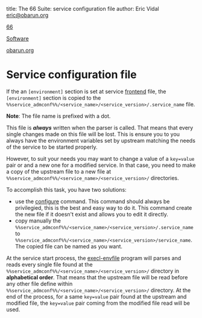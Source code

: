 title: The 66 Suite: service configuration file
author: Eric Vidal <eric@obarun.org>

[66](index.html)

[Software](https://web.obarun.org/software)

[obarun.org](https://web.obarun.org)

# Service configuration file

If the an `[environment]` section is set at service [frontend](66-frontend.html) file, the `[environment]` section is copied to the `%%service_admconf%%/<service_name>/<service_version>/.service_name` file.

**Note**: The file name is prefixed with a dot.

This file is ***always*** written when the parser is called. That means that every single changes made on this file will be lost. This is ensure you to you always have the environment variables set by upstream matching the needs of the service to be started properly.

However, to suit your needs you may want to change a value of a `key=value` pair or and a new one for a modified service. In that case, you need to make a copy of the upstream file to a new file at `%%service_admconf%%/<service_name>/<service_version>/` directories.

To accomplish this task, you have two solutions:

- use the [configure](66-configure.html) command. This command should always be privilegied, this is the best and easy way to do it. This command create the new file if it doesn't exist and allows you to edit it directly.
- copy manually the `%%service_admconf%%/<service_name>/<service_version>/.service_name` to `%%service_admconf%%/<service_name>/<service_version>/service_name`. The copied file can be named as you want.

At the service start process, the [execl-envfile](execl-envfile.html) program will parses and reads every single file found at the `%%service_admconf%%/<service_name>/<service_version>/` directory in **alphabetical order**. That means that the upstream file will be read before any other file define within `%%service_admconf%%/<service_name>/<service_version>/` directory. At the end of the process, for a same `key=value` pair found at the upstream and modified file, the `key=value` pair coming from the modified file read will be used.
